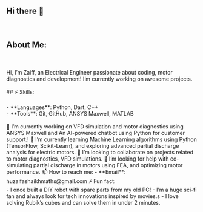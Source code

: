 ## Hi there 👋
<br>

## About Me:
<br>
<br>
Hi, I’m Zaiff, an Electrical Engineer passionate about coding, motor diagnostics and development! I’m currently working on awesome projects.
<br>
<br>
## ⚡ Skills:
<br>
<br>
- **Languages**: Python, Dart, C++
<br>
- **Tools**: Git, GitHub, ANSYS Maxwell, MATLAB
<br>
<br>
🔭 I’m currently working on VFD simulation and motor diagnostics using ANSYS Maxwell and An AI-powered chatbot using Python for customer support.!
🌱 I’m currently learning Machine Learning algorithms using Python (TensorFlow, Scikit-Learn), and exploring advanced partial discharge analysis for electric motors.
👯 I’m looking to collaborate on projects related to motor diagnostics, VFD simulations. 
🤔 I’m looking for help with co-simulating partial discharge in motors using FEA, and optimizing motor performance.
📫 How to reach me: 
- **Email**: huzaifashaikhmaths@gmail.com
⚡ Fun fact: 
<br>
- I once built a DIY robot with spare parts from my old PC!
- I’m a huge sci-fi fan and always look for tech innovations inspired by movies.s
- I love solving Rubik’s cubes and can solve them in under 2 minutes.

